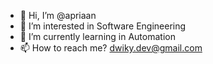 - 👋 Hi, I’m @apriaan
- 👀 I’m interested in Software Engineering
- 🌱 I’m currently learning in Automation
- 📫 How to reach me? dwiky.dev@gmail.com

<!---
apriaan/apriaan is a ✨ special ✨ repository because its `README.md` (this file) appears on your GitHub profile.
You can click the Preview link to take a look at your changes.
--->
